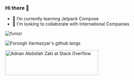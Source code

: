 <!--
**fvmzr/fvmzr** is a ✨ _special_ ✨ repository because its `README.md` (this file) appears on your GitHub profile.

Here are some ideas to get you started:

- 🔭 I’m currently working on ...
- 🌱 I’m currently learning ...
- 👯 I’m looking to collaborate on ...
- 🤔 I’m looking for help with ...
- 💬 Ask me about ...
- 📫 How to reach me: ...
- 😄 Pronouns: ...
- ⚡ Fun fact: ...
-->

### Hi there 👋

- 🌱 I’m currently learning Jetpack Compose
- 👯 I'm looking to collaborate with International Companies
  
<p>
  <img align="center" src="https://github-readme-stats.vercel.app/api?username=fvmzr&theme=clean&show_icons=true&count_private=true&locale=en" alt="fvmzr" />
</p>


![Foroogh Varmazyar's github langs](https://github-readme-stats.vercel.app/api/top-langs/?username=fvmzr&layout=compact&hide_border=false&title_color=0366d6&count_private=true&include_all_commits=true&theme=clean)

<a href="https://stackoverflow.com/users/7648546/foroogh-varmazyar"><img src="https://stackoverflow.com/users/flair/7648546.png?theme=clean" width="300" height="80" alt="Adnan Abdollah Zaki at Stack Overflow" title="Foroogh Varmazyar at Stack Overflow" align="top"></a>
